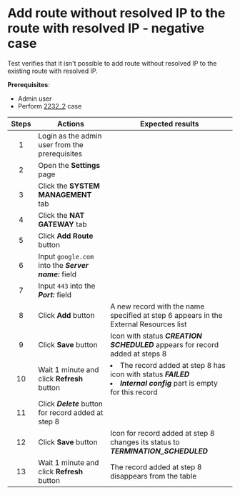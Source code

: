 # Add route without resolved IP to the route with resolved IP - negative case

Test verifies that it isn't possible to add route without resolved IP to the existing route with resolved IP.

**Prerequisites**:
- Admin user
- Perform [2232_2](2232_2.md) case

| Steps | Actions | Expected results |
| :---: | --- | --- |
| 1 | Login as the admin user from the prerequisites | |
| 2 | Open the **Settings** page | |
| 3 | Click the **SYSTEM MANAGEMENT** tab | |
| 4 | Click the **NAT GATEWAY** tab | |
| 5 | Click **Add Route** button | |
| 6 | Input `google.com` into the ***Server name:*** field |  |
| 7 | Input `443` into the ***Port:*** field | |
| 8 | Click **Add** button | A new record with the name specified at step 6 appears in the External Resources list |
| 9 | Click **Save** button | Icon with status ***CREATION SCHEDULED*** appears for record added at steps 8 |
| 10 | Wait 1 minute and click **Refresh** button | <li> The record added at step 8 has icon with status ***FAILED*** <li>  ***Internal config*** part is empty for this record |
| 11 | Click ***Delete*** button for record added at step 8 | |
| 12 | Click **Save** button | Icon for record added at step 8 changes its status to ***TERMINATION_SCHEDULED*** |
| 13 | Wait 1 minute and click **Refresh** button | The record added at step 8 disappears from the table |
